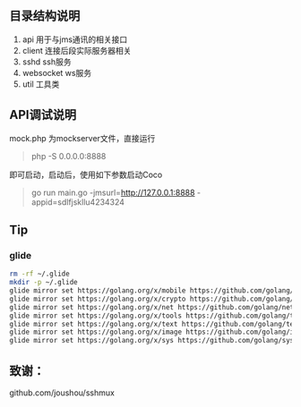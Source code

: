 ## 目录结构说明

1. api 用于与jms通讯的相关接口
2. client 连接后段实际服务器相关
3. sshd ssh服务
4. websocket ws服务
5. util 工具类


## API调试说明

mock.php 为mockserver文件，直接运行

> php -S 0.0.0.0:8888 

即可启动，启动后，使用如下参数启动Coco

> go run main.go -jmsurl=http://127.0.0.1:8888 -appid=sdlfjskllu4234324

## Tip

### glide

```bash
rm -rf ~/.glide
mkdir -p ~/.glide
glide mirror set https://golang.org/x/mobile https://github.com/golang/mobile --vcs git
glide mirror set https://golang.org/x/crypto https://github.com/golang/crypto --vcs git
glide mirror set https://golang.org/x/net https://github.com/golang/net --vcs git
glide mirror set https://golang.org/x/tools https://github.com/golang/tools --vcs git
glide mirror set https://golang.org/x/text https://github.com/golang/text --vcs git
glide mirror set https://golang.org/x/image https://github.com/golang/image --vcs git
glide mirror set https://golang.org/x/sys https://github.com/golang/sys --vcs git
```


## 致谢：

github.com/joushou/sshmux